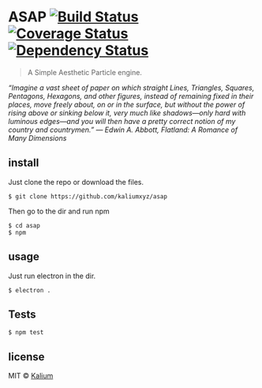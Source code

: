 # ASAP  [![Build Status](https://travis-ci.org/kaliumxyz/ASAP.svg?branch=master)](https://travis-ci.org/kaliumxyz/ASAP) [![Coverage Status](https://coveralls.io/repos/github/kaliumxyz/ASAP/badge.svg?branch=master)](https://coveralls.io/github/kaliumxyz/ASAP?branch=master) [![Dependency Status](https://dependencyci.com/github/kaliumxyz/ASAP/badge)](https://dependencyci.com/github/kaliumxyz/ASAP)
> A Simple Aesthetic Particle engine.

*“Imagine a vast sheet of paper on which straight Lines, Triangles, Squares, Pentagons, Hexagons, and other figures, instead of remaining fixed in their places, move freely about, on or in the surface, but without the power of rising above or sinking below it, very much like shadows—only hard with luminous edges—and you will then have a pretty correct notion of my country and countrymen.” ― Edwin A. Abbott, Flatland: A Romance of Many Dimensions*


## install
Just clone the repo or download the files.
```
$ git clone https://github.com/kaliumxyz/asap
```
Then go to the dir and run npm
```
$ cd asap
$ npm
```

## usage
Just run electron in the dir.
```
$ electron .
```

## Tests
```
$ npm test
```

## license
MIT © [Kalium](https://kalium.xyz)